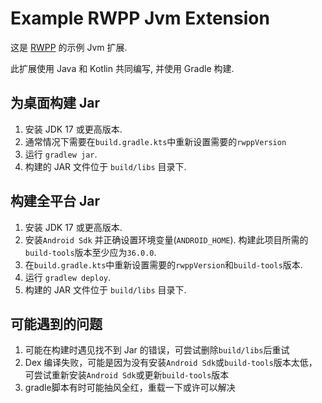 # Example RWPP Jvm Extension

这是 [RWPP](https://github.com/Minxyzgo/rwpp) 的示例 Jvm 扩展.

此扩展使用 Java 和 Kotlin 共同编写, 并使用 Gradle 构建.

## 为桌面构建 Jar
1. 安装 JDK 17 或更高版本.
2. 通常情况下需要在`build.gradle.kts`中重新设置需要的`rwppVersion`
3. 运行 `gradlew jar`.
4. 构建的 JAR 文件位于 `build/libs` 目录下.

## 构建全平台 Jar
1. 安装 JDK 17 或更高版本.
2. 安装`Android Sdk` 并正确设置环境变量(`ANDROID_HOME`). 构建此项目所需的`build-tools`版本至少应为`36.0.0`.
3. 在`build.gradle.kts`中重新设置需要的`rwppVersion`和`build-tools`版本.
4. 运行 `gradlew deploy`.
5. 构建的 JAR 文件位于 `build/libs` 目录下.

## 可能遇到的问题
1. 可能在构建时遇见找不到 Jar 的错误，可尝试删除`build/libs`后重试
2. Dex 编译失败，可能是因为没有安装`Android Sdk`或`build-tools`版本太低，可尝试重新安装`Android Sdk`或更新`build-tools`版本
3. gradle脚本有时可能抽风全红，重载一下或许可以解决